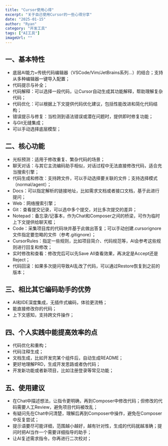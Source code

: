 ```yaml
---
title: "Cursor使用心得"
excerpt: "关于自己使用Cursor的一些心得分享"
date: "2025-01-15"
author: "Ryan"
category: "开发工具"
tags: ["AI工具"]
imageUrl: ""
---
```


## 一、基本特性
* 底层AI能力+传统代码编辑器（VSCode/Vim/JetBrains系列...）的结合；支持从多种编辑器一键导入配置；
* 代码提示与补全；
* 代码解释：可以选择一段代码，让Cursor自动生成其功能解释，帮助理解复杂代码；
* 代码优化：可以根据上下文提供代码优化建议，包括性能改进和简化代码结构；
* 错误提示与修复：当检测到语法错误或潜在问题时，提供即时修复功能；
* 与Git无缝集成；
* 可以手动选择底层模型；

## 二、核心功能
* 光标预测：适用于修改重复、繁杂代码的场景；
* 聊天对话：与其它主流编码助手相似，对话过程中无法直接修改代码，适合充当搜索引擎；
* 代码生成和修改：支持跨文件，可以手动选择要关联的文件；支持选择模式（normal/agent）；
* Docs：可以指定解析的链接地址，比如需求文档或者接口文档，基于此进行提问；
* Web：网络搜索引擎；
* Git：查看提交记录，可以选中多个提交，对比多次提交的差异；
* Notepad：备忘录/记事本，作为Chat和Composer之间的桥梁，可作为临时上下文提供给聊天框；
* Code：采集项目库的代码块并基于此做出答复；可以手动创建.cursorignore文件指定要忽略的文件（参考.gitignore）；
* CursorRules：指定一些规则，比如项目简介、代码规范等，AI会参考这些规则进行回复和修改；
* 实时修改和查看：修改完后可以先Save All查看效果，再决定是Accept还是Reject；
* 代码回滚：如果多次提问导致AI乱改了代码，可以通过Restore恢复到之前的版本；

## 三、相比其它编码助手的优势
* AI和IDE深度集成，无插件式编码，体验更流畅；
* 能直接修改你的代码；
* 上下文感知，支持跨文件操作；

## 四、个人实践中能提高效率的点
* 代码优化和重构；
* 代码注释生成；
* 文档生成，比如开发完某个组件后，自动生成README；
* 更好地理解PRD，生成开发思路或者伪代码；
* 开发新功能或者新项目，比如注册登录等常见功能；

## 五、使用建议
* 在Chat中描述想法，让指令更明确，再到Composer中修改代码；但修改的代码需要人工Review，避免项目代码被改乱；
* 有疑问先在Chat中问清楚，理解后再到Composer中操作，避免在Composer中反复尝试；
* 提示语要尽可能详细，范围越小越好，越有针对性，生成的代码就越准确；提问时把AI当作一个需要详细指导的助手；
* 让AI复述需求指令，你再进行二次校对；